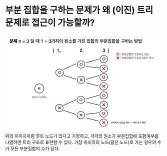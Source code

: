 # 부분 집합을 구하는 문제가 왜 (이진) 트리 문제로 접근이 가능할까?

![부분집합](/screenshots/s08_04_pb.png)

위의 이미지처럼 루트 노드가 있다고 가정하고, 각각의 원소가 부분집합에 포함여부를 나열하면 트리 구조로 표현할 수 있다. 가장 마지막의 노드(말단 노드)로 가는 경우의 수가 모든 부분집합의 수가 된다.

